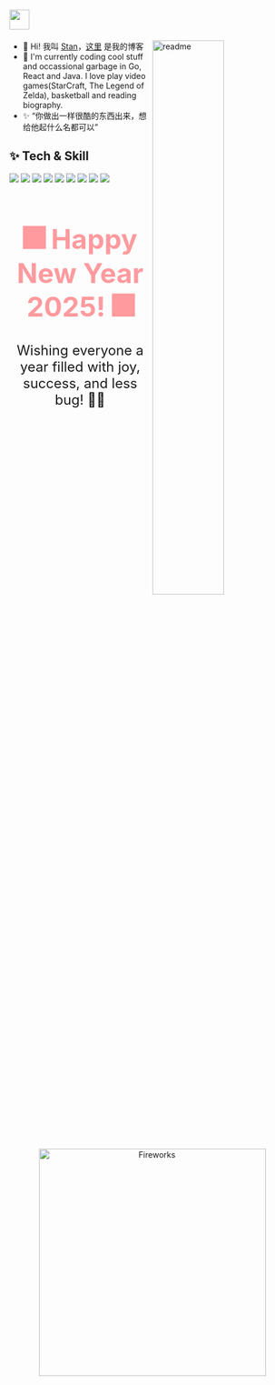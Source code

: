 <h1>
<img width='35' src='https://cdn.jsdelivr.net/gh/yesmore/img/img/pop_cat.gif'/>  	
</h1>

<img align='right' width='50%' alt='readme' src="https://github-readme-stats-git-masterrstaa-rickstaa.vercel.app/api?username=Stan370&show_icons=true&theme=react" />

- 👴 Hi! 我叫 <a href='https://stan370.github.io'>Stan</a>，<a href='https://stan370.github.io'>这里</a> 是我的博客
- 🚀 I'm currently coding cool stuff and occassional garbage in Go, React and Java. I love play video games(StarCraft, The Legend of Zelda), basketball and reading biography.
- ✨ “你做出一样很酷的东西出来，想给他起什么名都可以”



## ✨ Tech & Skill

<div align="left">
  <img src="https://img.shields.io/badge/-Go-55b9f3?style=flat-square&logo=go">	
  <img src="https://img.shields.io/badge/Java-ED8B00?style=flat-square&logo=openjdk">
  <img src="https://img.shields.io/badge/-JavaScript-f6da1c?style=flat-square&logo=javascript&logoColor=white">
  <img src="https://img.shields.io/badge/-TypeScript-2b6dbf?style=flat-square&logo=typescript&logoColor=white">


  <img src="https://img.shields.io/badge/-Node.js-3C873A?style=flat-square&logo=Node.js&logoColor=white">	
  <img src="https://img.shields.io/badge/python-3670A0?style=flat-square&logo=python"
  <img src="https://img.shields.io/badge/-Git-ee462c?style=flat-square&logo=git&logoColor=white">
  <img src="https://img.shields.io/badge/-Nginx-408e43?style=flat-square&logo=nginx&logoColor=white">
  <img src="https://img.shields.io/badge/-Docker-218bea?style=flat-square&logo=docker&logoColor=white">
  <img src="https://img.shields.io/badge/-Github-black?style=flat-square&logo=github">	
</div>

<div align="center">
  <h1 style="color: #ff9a9e; font-size: 3rem; animation: glow 2s infinite alternate;">
    🎆 Happy New Year 2025! 🎆
  </h1>
  <p style="font-size: 1.5rem;">
    Wishing everyone a year filled with joy, success, and less bug! 🥳✨
  </p>
</div>


<p align="center">
<img src="https://media3.giphy.com/media/v1.Y2lkPTc5MGI3NjExeHVqazV0OGFzNzJ2enpuam44enlpa21ib3VmZWR0OG1wMGxqc2EyYSZlcD12MV9pbnRlcm5hbF9naWZfYnlfaWQmY3Q9Zw/BPJmthQ3YRwD6QqcVD/giphy.webp" alt="Fireworks" width="400"></p>



